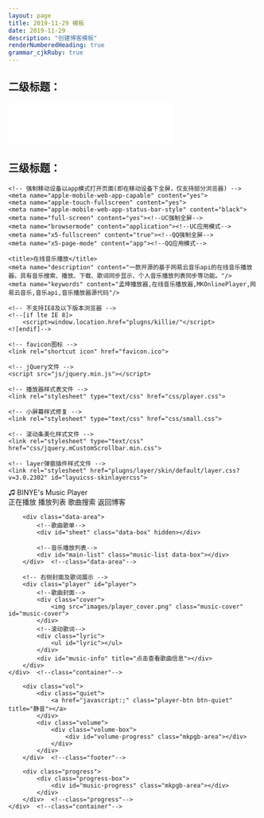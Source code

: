 ```yaml
---
layout: page
title: 2019-11-29 模板
date: 2019-11-29
description: "创建博客模板"
renderNumberedHeading: true
grammar_cjkRuby: true
---   
```

## 二级标题：
<html>
<head>
    <link rel="stylesheet" href="https://cdn.jsdelivr.net/npm/aplayer@1.10.0/dist/APlayer.min.css">
    <script src="https://blog-static.cnblogs.com/files/yjlaugus/APlayer.min.js"></script>
    <div id="aplayer" class="aplayer"  data-id="865331941" data-server="netease" data-type="playlist" data-fixed="true" data-listfolded="true" data-order="random" data-theme="#F58EA8"></div>
    <script src="https://unpkg.com/meting@1.2/dist/Meting.min.js"></script>
    <iframe frameborder="no" border="0" marginwidth="0" marginheight="0" width=330 height=86 src="//music.163.com/outchain/player?type=2&id=432506345&auto=1&height=66"></iframe>
</head>
</html>

## 三级标题：
<!doctype html>
<html>
<head>
    <meta charset="utf-8">
    <meta http-equiv="X-UA-Compatible" content="IE=edge">
    <meta name="viewport" content="width=device-width, initial-scale=1, user-scalable=0">
    <meta name="renderer" content="webkit">
    <meta name="author" content="mengkun">
    <meta name="generator" content="KodCloud">
    <meta http-equiv="Cache-Control" content="no-siteapp">
    
    <!-- 强制移动设备以app模式打开页面(即在移动设备下全屏，仅支持部分浏览器) -->
    <meta name="apple-mobile-web-app-capable" content="yes">
    <meta name="apple-touch-fullscreen" content="yes">
    <meta name="apple-mobile-web-app-status-bar-style" content="black">
    <meta name="full-screen" content="yes"><!--UC强制全屏-->
    <meta name="browsermode" content="application"><!--UC应用模式-->
    <meta name="x5-fullscreen" content="true"><!--QQ强制全屏-->
    <meta name="x5-page-mode" content="app"><!--QQ应用模式-->
    
    <title>在线音乐播放</title>
    <meta name="description" content="一款开源的基于网易云音乐api的在线音乐播放器。具有音乐搜索、播放、下载、歌词同步显示、个人音乐播放列表同步等功能。"/>
    <meta name="keywords" content="孟坤播放器,在线音乐播放器,MKOnlinePlayer,网易云音乐,音乐api,音乐播放器源代码"/>
    
    <!-- 不支持IE8及以下版本浏览器 -->
    <!--[if lte IE 8]>
        <script>window.location.href="plugns/killie/"</script>
    <![endif]--> 
    
    <!-- favicon图标 -->
    <link rel="shortcut icon" href="favicon.ico">
    
    <!-- jQuery文件 -->
    <script src="js/jquery.min.js"></script>
    
    <!-- 播放器样式表文件 -->
    <link rel="stylesheet" type="text/css" href="css/player.css">
    
    <!-- 小屏幕样式修复 -->
    <link rel="stylesheet" type="text/css" href="css/small.css">
    
    <!-- 滚动条美化样式文件 -->
    <link rel="stylesheet" type="text/css" href="css/jquery.mCustomScrollbar.min.css">
    
    <!-- layer弹窗插件样式文件 -->
    <link rel="stylesheet" href="plugns/layer/skin/default/layer.css?v=3.0.2302" id="layuicss-skinlayercss">
</head>
<body>

<div id="blur-img"></div>

<!-- 头部logo -->
<div class="header">
    <div class="logo" title="Version 2.4.1">
        ♫ BINYE's Music Player
    </div>
</div>  <!--class="header"-->

<!-- 中间主体区域 -->
<div class="center">
    <div class="container">
        <div class="btn-bar">
            <!-- tab按钮区 -->
            <div class="btn-box" id="btn-area">
                <span class="btn" data-action="player" hidden>播放器</span>
                <span class="btn" data-action="playing" title="正在播放列表">正在播放</span>
                <span class="btn" data-action="sheet" title="音乐播放列表">播放列表</span>
                <span class="btn" data-action="search" title="点击搜索音乐">歌曲搜索</span>
				<span title="sunshine" class="btn" onclick="location.href='https://www.windsing.top'">返回博客</span>
            </div>
        </div>  <!--class="btn-bar"-->
        
        <div class="data-area">
            <!--歌曲歌单-->
            <div id="sheet" class="data-box" hidden></div>
            
            <!--音乐播放列表-->
            <div id="main-list" class="music-list data-box"></div>
        </div>  <!--class="data-area"-->
        
        <!-- 右侧封面及歌词展示 -->
        <div class="player" id="player">
            <!--歌曲封面-->
            <div class="cover">
                <img src="images/player_cover.png" class="music-cover" id="music-cover">
            </div>
            <!--滚动歌词-->
            <div class="lyric">
                <ul id="lyric"></ul>
            </div>
            <div id="music-info" title="点击查看歌曲信息"></div>
        </div>
    </div>  <!--class="container"-->
</div>  <!--class="center"-->

<!-- 播放器底部区域 -->
<div class="footer">
    <div class="container">
        <div class="con-btn">
            <a href="javascript:;" class="player-btn btn-prev" title="上一首"></a>
            <a href="javascript:;" class="player-btn btn-play" title="暂停/继续"></a>
            <a href="javascript:;" class="player-btn btn-next" title="下一首"></a>
			<a href="javascript:;" class="player-btn btn-order" title="循环控制"></a>
        </div>  <!--class="con-btn"-->
        
        <div class="vol">
            <div class="quiet">
                <a href="javascript:;" class="player-btn btn-quiet" title="静音"></a>
            </div>
            <div class="volume">
                <div class="volume-box">  
                    <div id="volume-progress" class="mkpgb-area"></div>
                </div>
            </div>
        </div>  <!--class="footer"-->
        
        <div class="progress">
            <div class="progress-box">  
                <div id="music-progress" class="mkpgb-area"></div>
            </div>
        </div>  <!--class="progress"-->
    </div>  <!--class="container"-->
</div>  <!--class="footer"-->

<!-- layer弹窗插件 -->
<script src="plugns/layer/layer.js"></script>

<!-- 播放器数据加载模块 -->
<script src="js/ajax.js"></script>

<!-- 播放器歌词解析模块 -->
<script src="js/lyric.js"></script>

<!-- 音乐列表配置 -->
<script src="js/musicList.js"></script>

<!-- 封装函数及ui交互模块 -->
<script src="js/functions.js"></script>

<!-- 播放器主体功能模块 -->
<script src="js/player.js"></script>

<!-- 滚动条美化插件 -->
<script src="js/jquery.mCustomScrollbar.concat.min.js"></script>

<!-- 背景模糊化插件 -->
<script src="js/background-blur.min.js"></script>

<!-- 站长统计代码 -->
<span style="display: none">
    <!-- 各类统计代码都放在这里…… -->
    
</span>

</body>
</html>

